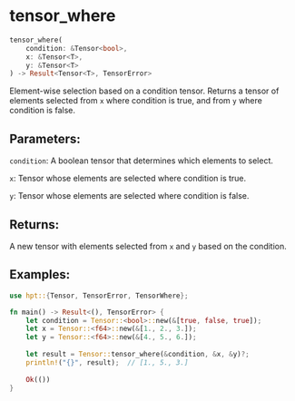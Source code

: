 # tensor_where
```rust
tensor_where(
    condition: &Tensor<bool>,
    x: &Tensor<T>,
    y: &Tensor<T>
) -> Result<Tensor<T>, TensorError>
```
Element-wise selection based on a condition tensor. Returns a tensor of elements selected from `x` where condition is true, and from `y` where condition is false.

## Parameters:
`condition`: A boolean tensor that determines which elements to select.

`x`: Tensor whose elements are selected where condition is true.

`y`: Tensor whose elements are selected where condition is false.

## Returns:
A new tensor with elements selected from `x` and `y` based on the condition.

## Examples:
```rust
use hpt::{Tensor, TensorError, TensorWhere};

fn main() -> Result<(), TensorError> {
    let condition = Tensor::<bool>::new(&[true, false, true]);
    let x = Tensor::<f64>::new(&[1., 2., 3.]);
    let y = Tensor::<f64>::new(&[4., 5., 6.]);
    
    let result = Tensor::tensor_where(&condition, &x, &y)?;
    println!("{}", result);  // [1., 5., 3.]
    
    Ok(())
}
```